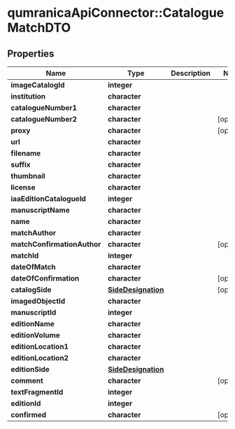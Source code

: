 # qumranicaApiConnector::CatalogueMatchDTO

## Properties
Name | Type | Description | Notes
------------ | ------------- | ------------- | -------------
**imageCatalogId** | **integer** |  | 
**institution** | **character** |  | 
**catalogueNumber1** | **character** |  | 
**catalogueNumber2** | **character** |  | [optional] 
**proxy** | **character** |  | [optional] 
**url** | **character** |  | 
**filename** | **character** |  | 
**suffix** | **character** |  | 
**thumbnail** | **character** |  | 
**license** | **character** |  | 
**iaaEditionCatalogueId** | **integer** |  | 
**manuscriptName** | **character** |  | 
**name** | **character** |  | 
**matchAuthor** | **character** |  | 
**matchConfirmationAuthor** | **character** |  | [optional] 
**matchId** | **integer** |  | 
**dateOfMatch** | **character** |  | 
**dateOfConfirmation** | **character** |  | [optional] 
**catalogSide** | [**SideDesignation**](SideDesignation.md) |  | [optional] 
**imagedObjectId** | **character** |  | 
**manuscriptId** | **integer** |  | 
**editionName** | **character** |  | 
**editionVolume** | **character** |  | 
**editionLocation1** | **character** |  | 
**editionLocation2** | **character** |  | 
**editionSide** | [**SideDesignation**](SideDesignation.md) |  | 
**comment** | **character** |  | [optional] 
**textFragmentId** | **integer** |  | 
**editionId** | **integer** |  | 
**confirmed** | **character** |  | [optional] 



